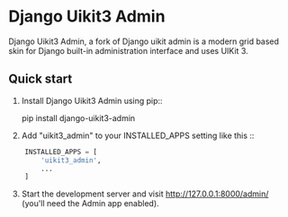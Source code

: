
# Django Uikit3 Admin

Django Uikit3 Admin, a fork of Django uikit admin is a modern grid based skin for Django built-in administration interface and uses UIKit 3.

## Quick start

1. Install Django Uikit3 Admin using pip::

    pip install django-uikit3-admin

2. Add "uikit3_admin" to your INSTALLED_APPS setting like this ::

```python
    INSTALLED_APPS = [
        'uikit3_admin',
        ...
    ]
```

3. Start the development server and visit http://127.0.0.1:8000/admin/
   (you'll need the Admin app enabled).
